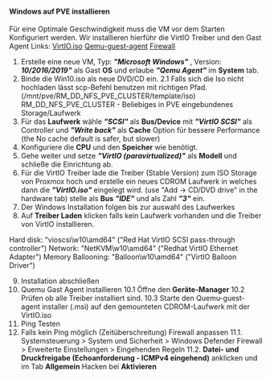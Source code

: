 #### Windows auf PVE installieren

Für eine Optimale Geschwindigkeit muss die VM vor dem Starten Konfiguriert werden.
Wir installieren hierführ die VirtIO Treiber und den Gast Agent
Links:
[VirtIO.iso](https://pve.proxmox.com/wiki/Windows_10_guest_best_practices)
[Qemu-guest-agent](https://pve.proxmox.com/wiki/Qemu-guest-agent)
[Firewall](https://www.it-administrator.de/themen/server_client/300310.html)

1. Erstelle eine neue VM, Typ: ___"Microsoft Windows"___ , Version: ___10/2016/2019"___ als Gast __OS__ und erlaube ___"Qemu Agent"___ im __System__ tab.
2. Binde die Win10.iso als neue DVD/CD ein.
2.1 Falls sich die Iso nicht hochladen lässt scp-Befehl benutzen mit richtigen Pfad. (/mnt/pve/RM_DD_NFS_PVE_CLUSTER/template/iso) RM_DD_NFS_PVE_CLUSTER - Beliebiges in PVE eingebundenes Storage/Laufwerk
3. Für das __Laufwerk__ wähle ___"SCSI"___ als __Bus/Device__ mit ___"VirtIO SCSI"___ als Controller und ___"Write back"___ als __Cache__ Option für bessere Performance (the No cache default is safer, but slower)
4. Konfiguriere die __CPU__ und den __Speicher__ wie benötigt.
5. Gehe weiter und setze  ___"VirtIO (paravirtualized)"___ als __Modell__ und schließe die Einrichtung ab.
6. Für die VirtIO Treiber lade die Treiber (Stable Version) zum  ISO Storage von Proxmox hoch und erstelle ein neues CDROM Laufwerk in welches dann die ___"VirtIO.iso"___ eingelegt wird. (use "Add -> CD/DVD drive" in the hardware tab) stelle als __Bus__ ___"IDE"___ und als Zahl ___"3"___ ein.
7. Der Windows Installation folgen bis zur auswahl des Laufwerkes
8. Auf __Treiber Laden__ klicken falls kein Laufwerk vorhanden und die Treiber von VirtIO installieren.

Hard disk: "vioscsi\w10\amd64" ("Red Hat VirtIO SCSI pass-through controller")
Network: "NetKVM\w10\amd64" ("Redhat VirtIO Ethernet Adapter")
Memory Ballooning: "Balloon\w10\amd64" ("VirtIO Balloon Driver")

9. Installation abschließen
10. Quemu Gast Agent installieren
10.1 Öffne den __Geräte-Manager__
10.2 Prüfen ob alle Treiber installiert sind.
10.3 Starte den Quemu-guest-agent installer (.msi) auf den gemounteten CDROM-Laufwerk mit der VirtIO.iso
10. Ping Testen
11. Falls kein Ping möglich (Zeitüberschreitung) Firewall anpassen
11.1. Systemsteuerung > System und Sicherheit > Windows Defender Firewall > Erweiterte Einstellungen > Eingehenden Regeln
11.2. __Datei- und Druckfreigabe (Echoanforderung - ICMPv4 eingehend)__ anklicken und im Tab __Allgemein__ Hacken bei __Aktivieren__
